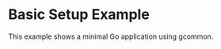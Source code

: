 <!-- file: examples/getting-started/basic-setup/README.md -->
<!-- version: 1.0.0 -->
<!-- guid: 92d02bc5-e8b2-4591-847f-9e228ae9ccd9 -->

# Basic Setup Example

This example shows a minimal Go application using gcommon.
